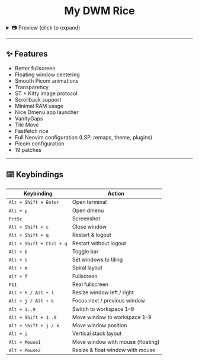 <div align="center">
  <h1>My DWM Rice</h1>
</div>

<details>
  <summary>📷 Preview (click to expand)</summary>
  <br>
  <img src="image.png" alt="Preview 1" />
  <img src="image2.png" alt="Preview 2" />
  <img src="image3.png" alt="Preview 3" />
</details>


---

<h2>✨ Features</h2>

- Better fullscreen  
- Floating window centering  
- Smooth Picom animations  
- Transparency  
- ST + Kitty image protocol  
- Scrollback support  
- Minimal RAM usage  
- Nice Dmenu app launcher  
- VanityGaps  
- Tile Move  
- Fastfetch rice  
- Full Neovim configuration (LSP, remaps, theme, plugins)  
- Picom configuration  
- 19 patches  

---

## ⌨️ Keybindings

| Keybinding                  | Action                                  |
|-----------------------------|------------------------------------------|
| `Alt + Shift + Enter`       | Open terminal                           |
| `Alt + p`                   | Open dmenu                             |
| `PrtSc`                     | Screenshot                             |
| `Alt + Shift + c`           | Close window                           |
| `Alt + Shift + q`           | Restart & logout                       |
| `Alt + Shift + Ctrl + q`    | Restart without logout                  |
| `Alt + b`                   | Toggle bar                             |
| `Alt + t`                   | Set windows to tiling                  |
| `Alt + m`                   | Spiral layout                          |
| `Alt + f`                   | Fullscreen                             |
| `F11`                       | Real fullscreen                        |
| `Alt + h / Alt + l`         | Resize window left / right              |
| `Alt + j / Alt + k`         | Focus next / previous window            |
| `Alt + 1..9`                | Switch to workspace 1–9                |
| `Alt + Shift + 1..9`        | Move window to workspace 1–9           |
| `Alt + Shift + j / k`       | Move window position                   |
| `Alt + i`                   | Vertical stack layout                  |
| `Alt + Mouse1`              | Move window with mouse (floating)      |
| `Alt + Mouse2`              | Resize & float window with mouse       |
